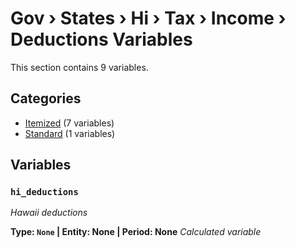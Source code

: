 # Gov › States › Hi › Tax › Income › Deductions Variables

This section contains 9 variables.

## Categories

- [Itemized](itemized/index.md) (7 variables)
- [Standard](standard/index.md) (1 variables)

## Variables

### `hi_deductions`
*Hawaii deductions*

**Type: `None` | Entity: None | Period: None**
*Calculated variable*
